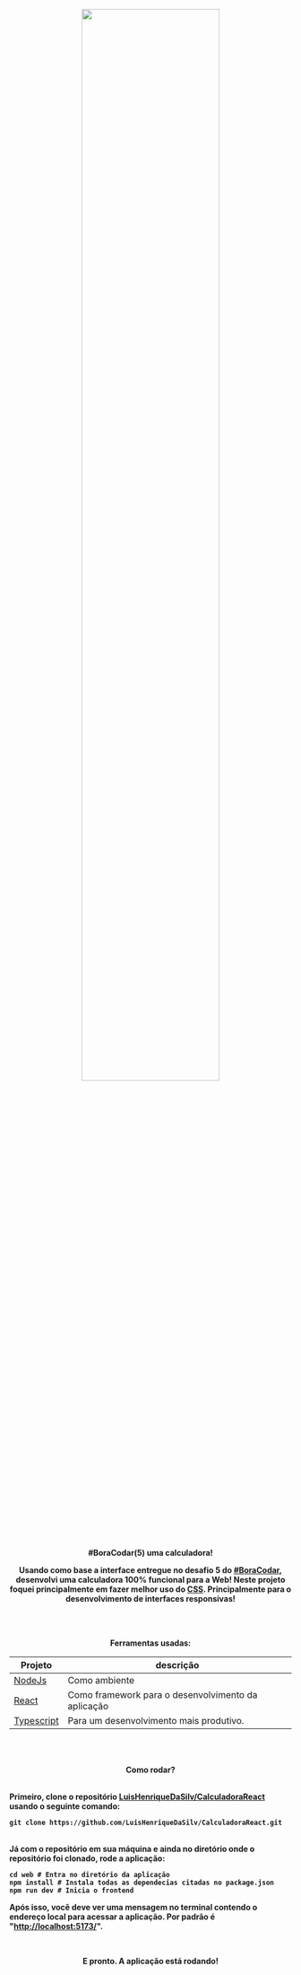 <div align="center">
<strong>

<img src="https://i.imgur.com/47CgkIW.png" width="70%"></img>

<strong>#BoraCodar(5) uma calculadora!</strong>
<p>Usando como base a interface entregue no desafio 5 do <a href="https://boracodar.dev">#BoraCodar</a>, desenvolvi uma calculadora 100% funcional para a Web! Neste projeto foquei principalmente em fazer melhor uso do <a href="https://developer.mozilla.org/pt-BR/docs/Web/CSS">CSS</a>. Principalmente para o desenvolvimento de interfaces responsivas!</p>

</br></br>

Ferramentas usadas:

  | Projeto  | descrição |
  | ------------- | ------------- |
  | [NodeJs](https://nodejs.org/en/) | Como ambiente |
  | [React](https://pt-br.reactjs.org)  | Como framework para o desenvolvimento da aplicação |
  | [Typescript](https://www.typescriptlang.org)  | Para um desenvolvimento mais produtivo. |

</br></br>


<strong>Como rodar?</strong>
<div align="left">

</br>
Primeiro, clone o repositório <a href="hhttps://github.com/LuisHenriqueDaSilv/CalculadoraReact">LuisHenriqueDaSilv/CalculadoraReact</a> usando o seguinte comando:

```shell 
git clone https://github.com/LuisHenriqueDaSilv/CalculadoraReact.git
```

</br>
Já com o repositório em sua máquina e ainda no diretório onde o repositório foi clonado,  rode a aplicação:

```shell 
cd web # Entra no diretório da aplicação
npm install # Instala todas as dependecias citadas no package.json
npm run dev # Inicia o frontend
```
Após isso, você deve ver uma mensagem no terminal contendo o endereço local para acessar a aplicação. Por padrão é "<a href="localhost:5173/">http://localhost:5173/</a>".

</br>
<p align="center"> E pronto. A aplicação está rodando! </p>


</strong>
</div>